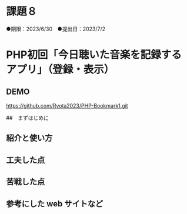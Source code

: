 # 課題８
●期限：2023/6/30　●提出日：2023/7/2
# PHP初回「今日聴いた音楽を記録するアプリ」（登録・表示）

## DEMO
https://github.com/Ryota2023/PHP-Bookmark1.git

##　まずはじめに

## 紹介と使い方


## 工夫した点

## 苦戦した点

## 参考にした web サイトなど


 

 
